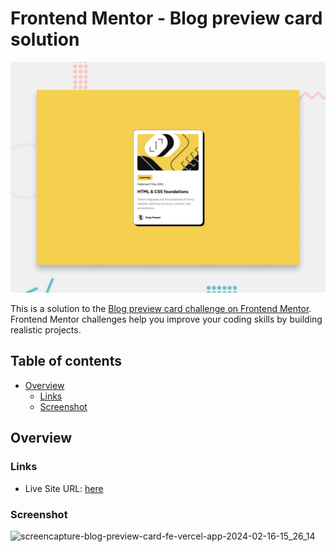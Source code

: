 # Frontend Mentor - Blog preview card solution

![Design preview for the Recipe page coding challenge](./design/desktop-preview.jpg)

This is a solution to the [Blog preview card challenge on Frontend Mentor](https://www.frontendmentor.io/challenges/blog-preview-card-ckPaj01IcS). Frontend Mentor challenges help you improve your coding skills by building realistic projects. 

## Table of contents

- [Overview](#overview)
  - [Links](#links)
  - [Screenshot](#screenshot)


## Overview

### Links

- Live Site URL: [here](https://blog-preview-card-fe.vercel.app/)

### Screenshot

![screencapture-blog-preview-card-fe-vercel-app-2024-02-16-15_26_14](https://github.com/rhafaelc/blog-preview-card-fe/assets/109317539/3453e89d-1a4e-4818-9524-7e68b85dda5e)

